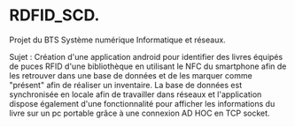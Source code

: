 RDFID_SCD.
======

Projet du BTS Système numérique Informatique et réseaux.

Sujet : Création d'une application android pour identifier des livres équipés de puces RFID d'une bibliothèque en utilisant le NFC du smartphone afin de les retrouver dans une base de données et de les marquer comme "présent" afin de réaliser un inventaire. La base de données est synchronisée en locale afin de travailler dans réseaux et l'application dispose également d'une fonctionnalité pour afficher les informations du livre sur un pc portable grâce à une connexion AD HOC en TCP socket.

